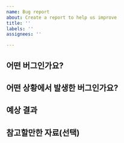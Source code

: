 ```yaml
---
name: Bug report
about: Create a report to help us improve
title: ''
labels: ''
assignees: ''

---
```


## 어떤 버그인가요?

<!-- 어떤 버그인지 간결하게 설명해주세요 -->

## 어떤 상황에서 발생한 버그인가요?

<!-- (가능하면) Given-When-Then 형식으로 서술해주세요 -->

## 예상 결과

<!-- 예상했던 정상적인 결과가 어떤 것이었는지 설명해주세요 -->

## 참고할만한 자료(선택)
